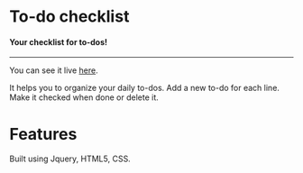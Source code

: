 # To-do checklist 
#### Your checklist for to-dos!
------
You can see it live [here][1].

It helps you to organize your daily to-dos. Add a new to-do for each line. Make it checked when done or delete it.

# Features
Built using Jquery, HTML5, CSS.

[1]: https://lavieira.github.io/checklist/
